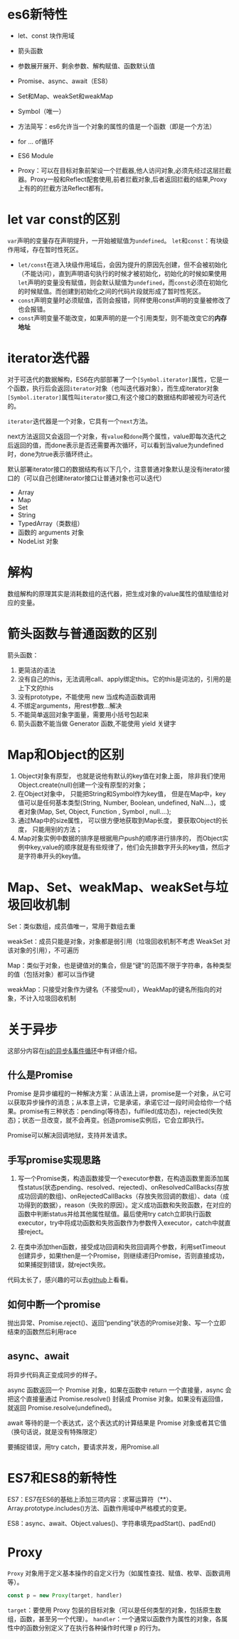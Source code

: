 <!--
 * @Author       : BigDgreen
 * @Date         : 2020-06-28 17:27:19
 * @LastEditors  : BigDgreen
 * @LastEditTime : 2020-08-12 08:47:06
 * @FilePath     : \前端知识点总结\面试\ES6\readme.md
--> 
# es6新特性
- let、const 块作用域

- 箭头函数

- 参数展开展开、剩余参数、解构赋值、函数默认值

- Promise、async、await（ES8）

- Set和Map、weakSet和weakMap

- Symbol（唯一）

- 方法简写：es6允许当一个对象的属性的值是一个函数（即是一个方法）

- for ... of循环

- ES6 Module

- Proxy：可以在目标对象前架设一个拦截器,他人访问对象,必须先经过这层拦截器。Proxy一般和Reflect配套使用,前者拦截对象,后者返回拦截的结果,Proxy上有的的拦截方法Reflect都有。
  
# let var const的区别
`var`声明的变量存在声明提升，一开始被赋值为`undefined`。
`let`和`const`：有块级作用域，存在暂时性死区。
- `let/const`在进入块级作用域后，会因为提升的原因先创建，但不会被初始化（不能访问），直到声明语句执行的时候才被初始化，初始化的时候如果使用`let`声明的变量没有赋值，则会默认赋值为`undefined`，而`const`必须在初始化的时候赋值。而创建到初始化之间的代码片段就形成了暂时性死区。
- `const`声明变量时必须赋值，否则会报错，同样使用const声明的变量被修改了也会报错。
- `const`声明变量不能改变，如果声明的是一个引用类型，则不能改变它的**内存地址**

# iterator迭代器
对于可迭代的数据解构，ES6在内部部署了一个`[Symbol.iterator]`属性，它是一个函数，执行后会返回`iterator`对象（也叫迭代器对象），而生成iterator对象`[Symbol.iterator]`属性叫`iterator`接口,有这个接口的数据结构即被视为可迭代的。

`iterator`迭代器是一个对象，它具有一个`next`方法。

next方法返回又会返回一个对象，有`value`和`done`两个属性，value即每次迭代之后返回的值，而done表示是否还需要再次循环，可以看到当value为undefined时，done为true表示循环终止。

默认部署iterator接口的数据结构有以下几个，注意普通对象默认是没有iterator接口的（可以自己创建iterator接口让普通对象也可以迭代）

- Array
- Map
- Set
- String
- TypedArray（类数组）
- 函数的 arguments 对象
- NodeList 对象

# 解构
数组解构的原理其实是消耗数组的迭代器，把生成对象的value属性的值赋值给对应的变量。

# 箭头函数与普通函数的区别
箭头函数：
1. 更简洁的语法
2. 没有自己的this，无法调用call、apply绑定this。它的this是词法的，引用的是上下文的this
3. 没有prototype，不能使用 new 当成构造函数调用
4. 不绑定arguments，用rest参数...解决
5. 不能简单返回对象字面量，需要用小括号包起来
6. 箭头函数不能当做 Generator 函数,不能使用 yield 关键字

# Map和Object的区别
1. Object对象有原型， 也就是说他有默认的key值在对象上面， 除非我们使用Object.create(null)创建一个没有原型的对象；
2. 在Object对象中， 只能把String和Symbol作为key值， 但是在Map中，key值可以是任何基本类型(String, Number, Boolean, undefined, NaN….)，或者对象(Map, Set, Object, Function , Symbol , null….);
3. 通过Map中的size属性， 可以很方便地获取到Map长度， 要获取Object的长度， 只能用别的方法；
4. Map对象实例中数据的排序是根据用户push的顺序进行排序的， 而Object实例中key,value的顺序就是有些规律了，他们会先排数字开头的key值，然后才是字符串开头的key值。

# Map、Set、weakMap、weakSet与垃圾回收机制
Set：类似数组，成员值唯一，常用于数组去重

weakSet：成员只能是对象，对象都是弱引用（垃圾回收机制不考虑 WeakSet 对该对象的引用），不可遍历

Map：类似于对象，也是键值对的集合，但是“键”的范围不限于字符串，各种类型的值（包括对象）都可以当作键

weakMap：只接受对象作为键名（不接受null），WeakMap的键名所指向的对象，不计入垃圾回收机制

# 关于异步
这部分内容在[js的异步&事件循环](https://github.com/BIGDgreen/frontEnd-Interview/tree/master/JS/js%E7%9A%84%E5%BC%82%E6%AD%A5%26%E4%BA%8B%E4%BB%B6%E5%BE%AA%E7%8E%AF)中有详细介绍。
## 什么是Promise
Promise 是异步编程的一种解决方案：从语法上讲，promise是一个对象，从它可以获取异步操作的消息；从本意上讲，它是承诺，承诺它过一段时间会给你一个结果。promise有三种状态：pending(等待态)，fulfiled(成功态)，rejected(失败态)；状态一旦改变，就不会再变。创造promise实例后，它会立即执行。

Promise可以解决回调地狱，支持并发请求。
## 手写promise实现思路
1. 写一个Promise类，构造函数接受一个executor参数，在构造函数里面添加属性status(状态pending、resolved、rejected)、onResolvedCallBacks(存放成功回调的数组)、onRejectedCallBacks（存放失败回调的数组）、data（成功得到的数据），reason（失败的原因）。定义成功函数和失败函数，在对应的函数中判断status并给其他属性赋值。最后使用try catch立即执行函数executor，try中将成功函数和失败函数作为参数传入executor，catch中就直接reject。

2. 在类中添加then函数，接受成功回调和失败回调两个参数，利用setTimeout创建异步，如果then是一个Promise，则继续递归Promise，否则直接成功，如果捕捉到错误，就reject失败。

代码太长了，感兴趣的可以去[github](https://github.com/BIGDgreen/frontEnd-Interview/blob/master/%E6%89%8B%E5%86%99%E4%BB%A3%E7%A0%81/%E5%AE%9E%E7%8E%B0promise/promise.js)上看看。

## 如何中断一个promise
抛出异常、Promise.reject()、返回“pending”状态的Promise对象、写一个立即结束的函数然后利用race

## async、await
将异步代码真正变成同步的样子。

async 函数返回一个 Promise 对象，如果在函数中 return 一个直接量，async 会把这个直接量通过 Promise.resolve() 封装成 Promise 对象。如果没有返回值，就返回 Promise.resolve(undefined)。

await 等待的是一个表达式，这个表达式的计算结果是 Promise 对象或者其它值（换句话说，就是没有特殊限定）

要捕捉错误，用try catch，要请求并发，用Promise.all


# ES7和ES8的新特性
ES7：ES7在ES6的基础上添加三项内容：求幂运算符（**）、Array.prototype.includes()方法、函数作用域中严格模式的变更。

ES8：async、await、Object.values()、字符串填充padStart()、padEnd()

# Proxy
`Proxy` 对象用于定义基本操作的自定义行为（如属性查找、赋值、枚举、函数调用等）。

```js
const p = new Proxy(target, handler)
```
`target`：要使用 Proxy 包装的目标对象（可以是任何类型的对象，包括原生数组，函数，甚至另一个代理）。
`handler`：一个通常以函数作为属性的对象，各属性中的函数分别定义了在执行各种操作时代理 p 的行为。